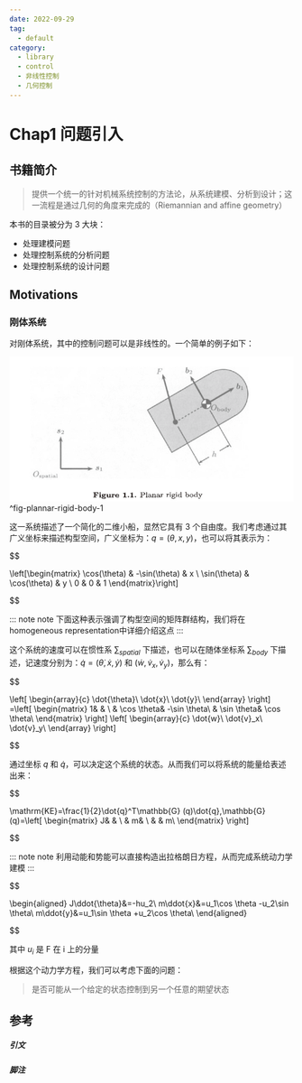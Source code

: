 ```yaml
---
date: 2022-09-29
tag:
  - default
category:
  - library
  - control
  - 非线性控制
  - 几何控制
---
```


# Chap1 问题引入


## 书籍简介

> 提供一个统一的针对机械系统控制的方法论，从系统建模、分析到设计；这一流程是通过几何的角度来完成的（Riemannian and affine geometry）

本书的目录被分为 3 大块：
- 处理建模问题
- 处理控制系统的分析问题
- 处理控制系统的设计问题


## Motivations

### 刚体系统

对刚体系统，其中的控制问题可以是非线性的。一个简单的例子如下：

![Pasted image 20221002093202](./assets/Pasted-image-20221002093202.png)
^fig-plannar-rigid-body-1

这一系统描述了一个简化的二维小船，显然它具有 3 个自由度。我们考虑通过其广义坐标来描述构型空间，广义坐标为：$q=(\theta ,x,y)$，也可以将其表示为：


$$

\left[\begin{matrix}
\cos(\theta) & -\sin(\theta) & x \\
\sin(\theta) & \cos(\theta) & y \\
0 & 0 & 1
\end{matrix}\right]

$$


::: note note
下面这种表示强调了构型空间的矩阵群结构，我们将在homogeneous representation中详细介绍这点
:::


这个系统的速度可以在惯性系 $\sum_{spatial}$ 下描述，也可以在随体坐标系 $\sum_{body}$ 下描述，记速度分别为：$\dot{q}=\left( \dot{\theta},\dot{x},\dot{y} \right)$ 和 $\left( \dot{w},\dot{v}_x,\dot{v}_y \right)$，那么有：


$$

\left[ \begin{array}{c}
	\dot{\theta}\\
	\dot{x}\\
	\dot{y}\\
\end{array} \right] =\left[ \begin{matrix}
	1&		&		\\
	&		\cos \theta&		-\sin \theta\\
	&		\sin \theta&		\cos \theta\\
\end{matrix} \right] \left[ \begin{array}{c}
	\dot{w}\\
	\dot{v}_x\\
	\dot{v}_y\\
\end{array} \right]

$$


通过坐标 $q$ 和 $\dot{q}$，可以决定这个系统的状态。从而我们可以将系统的能量给表述出来：


$$

\mathrm{KE}=\frac{1}{2}\dot{q}^T\mathbb{G} (q)\dot{q},\mathbb{G} (q)=\left[ \begin{matrix}
	J&		&		\\
	&		m&		\\
	&		&		m\\
\end{matrix} \right]

$$


::: note note
利用动能和势能可以直接构造出拉格朗日方程，从而完成系统动力学建模
:::



$$

\begin{aligned}
	J\ddot{\theta}&=-hu_2\\
	m\ddot{x}&=u_1\cos \theta -u_2\sin \theta\\
	m\ddot{y}&=u_1\sin \theta +u_2\cos \theta\\
\end{aligned}

$$


其中 $u_{i}$ 是 F 在 i 上的分量

根据这个动力学方程，我们可以考虑下面的问题：

> 是否可能从一个给定的状态控制到另一个任意的期望状态




## 参考

##### 引文


##### 脚注
